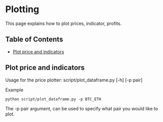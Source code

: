 # Plotting
This page explains how to plot prices, indicator, profits.

## Table of Contents
- [Plot price and indicators](#plot-price-and-indicators)

## Plot price and indicators
Usage for the price plotter:
script/plot_dataframe.py [-h] [-p pair]

Example
```
python script/plot_dataframe.py -p BTC_ETH
```

The -p pair argument, can be used to specify what
pair you would like to plot.

